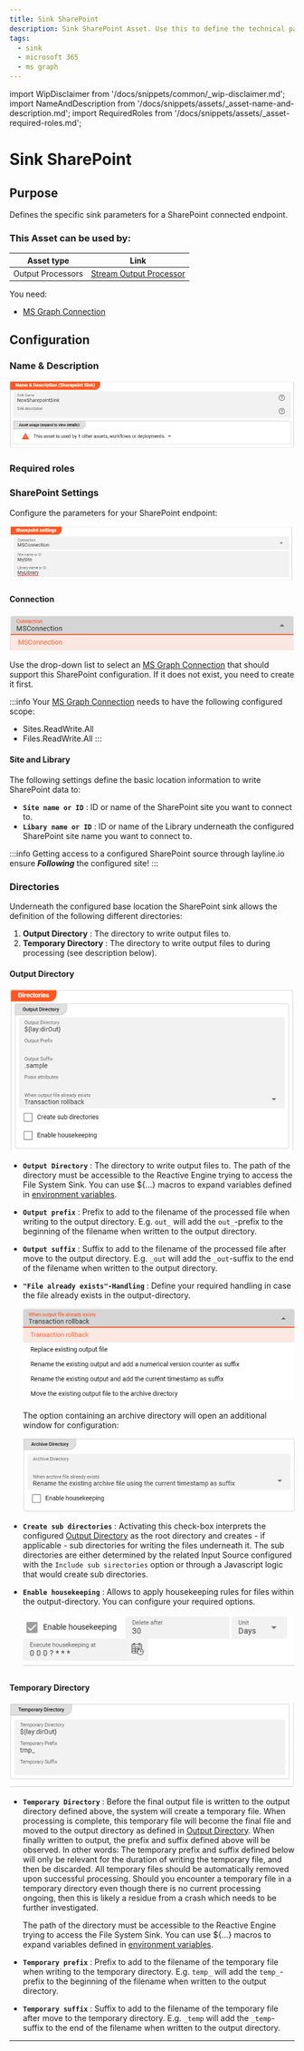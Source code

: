 ```yaml
---
title: Sink SharePoint
description: Sink SharePoint Asset. Use this to define the technical parameters for a SharePoint endpoint.
tags:
  - sink
  - microsoft 365
  - ms graph
---
```


import WipDisclaimer from '/docs/snippets/common/_wip-disclaimer.md';
import NameAndDescription from '/docs/snippets/assets/_asset-name-and-description.md';
import RequiredRoles from '/docs/snippets/assets/_asset-required-roles.md';

# Sink SharePoint

## Purpose

Defines the specific sink parameters for a SharePoint connected endpoint.

### This Asset can be used by:

| Asset type        | Link                                                                          |
|-------------------|-------------------------------------------------------------------------------|
| Output Processors | [Stream Output Processor](/docs/assets/processors-output/asset-output-stream) |

You need:

* [MS Graph Connection](/docs/assets/connections/asset-connection-msgraph)

## Configuration

### Name & Description

![Name & Description (SharePoint Sink Asset)](./.asset-sink-sharepoint_images/1714667462326.png "Name & Description (SharePoint Sink Asset)")


<NameAndDescription></NameAndDescription>

### Required roles

<RequiredRoles></RequiredRoles>

### SharePoint Settings

Configure the parameters for your SharePoint endpoint:

![Setting (SharePoint Sink)](./.asset-sink-sharepoint_images/1714668282329.png "Setting (SharePoint Sink)")

#### Connection

![MSGraph Connection drop-down list](./.asset-sink-sharepoint_images/1714668065803.png "MSGraph Connection drop-down list")

Use the drop-down list to select an [MS Graph Connection](/docs/assets/connections/asset-connection-msgraph) that should
support this SharePoint configuration. If it does not exist, you need to create it first.

:::info
Your [MS Graph Connection](/docs/assets/connections/asset-connection-msgraph) needs to have the following configured scope:
* Sites.ReadWrite.All
* Files.ReadWrite.All
:::

#### Site and Library

The following settings define the basic location information to write SharePoint data to:

* **`Site name or ID`** : ID or name of the SharePoint site you want to connect to.
* **`Libary name or ID`** : ID or name of the Library underneath the configured SharePoint site name you want to connect to.

:::info
Getting access to a configured SharePoint source through layline.io ensure _**Following**_ the configured site!
:::

### Directories

Underneath the configured base location the SharePoint sink allows the definition of the following different directories:

1. **Output Directory** : The directory to write output files to.
2. **Temporary Directory** : The directory to write output files to during processing (see description below).

#### Output Directory

![Output Directory (SharePoint Sink](./.asset-sink-file_images/1714471441720.png "Output Directory (SharePoint Sink")

* **`Output Directory`** : The directory to write output files to.
  The path of the directory must be accessible to the Reactive Engine trying to access the File System Sink.
  You can use ${...} macros to expand variables defined in [environment variables](/docs/assets/resources/asset-resource-environment).

* **`Output prefix`** : Prefix to add to the filename of the processed file when writing to the output directory.
  E.g. `out_` will add the `out_`-prefix to the beginning of the filename when written to the output directory.

* **`Output suffix`** : Suffix to add to the filename of the processed file after move to the output directory.
  E.g. `_out` will add the `_out`-suffix to the end of the filename when written to the output directory.

* **`"File already exists"-Handling`** : Define your required handling in case the file already exists in the output-directory.

  ![File exists in output-directory handling](./.asset-sink-file_images/1714482236036.png "File exists in output-directory handling")

  The option containing an archive directory will open an additional window for configuration:

  ![Additional Archive directory configuration](./.asset-sink-file_images/1714482497282.png "Additional Archive directory configuration")

* **`Create sub directories`** : Activating this check-box interprets the configured [Output Directory](#output-directory) as the root directory and
  creates - if applicable - sub directories for writing the files underneath it. The sub directories are either determined by the related Input Source configured with the `Include sub sirectories` option or
  through a Javascript logic that would create sub directories.

* **`Enable housekeeping`** : Allows to apply housekeeping rules for files within the output-directory. You can configure your required options.

  ![Enable Housekeeping](./.asset-sink-file_images/1714485058904.png "Enable Housekeeping")


#### Temporary Directory

![Temporary Directory (SharePoint Sink)](./.asset-sink-file_images/1714477373974.png "Temporary Directory (SharePoint Sink)")

* **`Temporary Directory`** : Before the final output file is written to the output directory defined above, the system will create a temporary file.
  When processing is complete, this temporary file will become the final file and moved to the output directory as defined in [Output Directory](#output-directory).
  When finally written to output, the prefix and suffix defined above will be observed.
  In other words: The temporary prefix and suffix defined below will only be relevant for the duration of writing the temporary file, and then be discarded.
  All temporary files should be automatically removed upon successful processing.
  Should you encounter a temporary file in a temporary directory even though there is no current processing ongoing, then this is likely a residue from a crash which needs to be further investigated.

  The path of the directory must be accessible to the Reactive Engine trying to access the File System Sink.
  You can use ${...} macros to expand variables defined in [environment variables](/docs/assets/resources/asset-resource-environment).

* **`Temporary prefix`** : Prefix to add to the filename of the temporary file when writing to the temporary directory.
  E.g. `temp_` will add the `temp_`-prefix to the beginning of the filename when written to the output directory.

* **`Temporary suffix`** : Suffix to add to the filename of the temporary file after move to the temporary directory.
  E.g. `_temp` will add the `_temp`-suffix to the end of the filename when written to the output directory.
---

<WipDisclaimer></WipDisclaimer>
